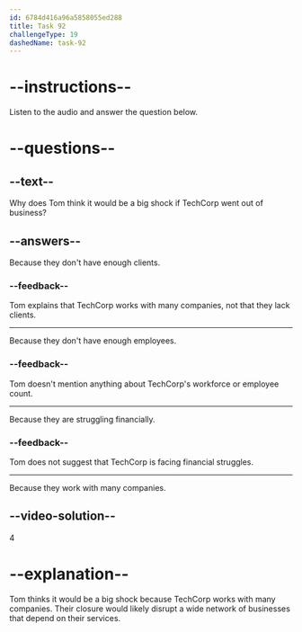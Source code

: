 ```yaml
---
id: 6784d416a96a5858055ed288
title: Task 92
challengeType: 19
dashedName: task-92
---
```


<!-- (Audio) Tom: If TechCorp went out of business, it would be a big shock. They work with so many companies. -->

# --instructions--

Listen to the audio and answer the question below.

# --questions--

## --text--

Why does Tom think it would be a big shock if TechCorp went out of business?

## --answers--

Because they don't have enough clients.

### --feedback--

Tom explains that TechCorp works with many companies, not that they lack clients.

---

Because they don't have enough employees.

### --feedback--

Tom doesn't mention anything about TechCorp's workforce or employee count.

---

Because they are struggling financially.

### --feedback--

Tom does not suggest that TechCorp is facing financial struggles.

---

Because they work with many companies.

## --video-solution--

4

# --explanation--

Tom thinks it would be a big shock because TechCorp works with many companies. Their closure would likely disrupt a wide network of businesses that depend on their services.
